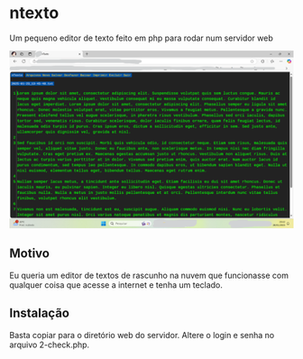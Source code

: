# ntexto
Um pequeno editor de texto feito em php para rodar num servidor web

<img src="ss.png" alt="screenshot">

## Motivo
Eu queria um editor de textos de rascunho na nuvem que funcionasse com qualquer coisa que acesse a internet e tenha um teclado.

## Instalação
Basta copiar para o diretório web do servidor. Altere o login e senha no arquivo 2-check.php.
